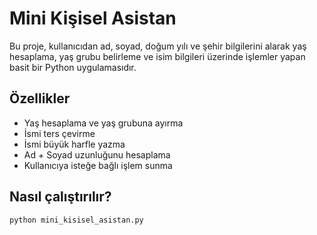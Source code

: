 # Mini Kişisel Asistan

Bu proje, kullanıcıdan ad, soyad, doğum yılı ve şehir bilgilerini alarak yaş hesaplama, yaş grubu belirleme ve isim bilgileri üzerinde işlemler yapan basit bir Python uygulamasıdır.

## Özellikler
- Yaş hesaplama ve yaş grubuna ayırma
- İsmi ters çevirme
- İsmi büyük harfle yazma
- Ad + Soyad uzunluğunu hesaplama
- Kullanıcıya isteğe bağlı işlem sunma

## Nasıl çalıştırılır?

```bash
python mini_kisisel_asistan.py